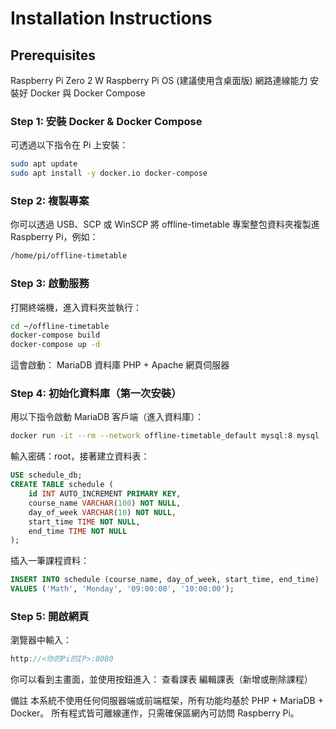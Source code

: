 # Installation Instructions

## Prerequisites

Raspberry Pi Zero 2 W
Raspberry Pi OS (建議使用含桌面版)
網路連線能力
安裝好 Docker 與 Docker Compose

### Step 1: 安裝 Docker & Docker Compose
可透過以下指令在 Pi 上安裝：

```bash
sudo apt update
sudo apt install -y docker.io docker-compose
```

### Step 2: 複製專案
你可以透過 USB、SCP 或 WinSCP 將 offline-timetable 專案整包資料夾複製進 Raspberry Pi，例如：

```bash
/home/pi/offline-timetable
```
### Step 3: 啟動服務
打開終端機，進入資料夾並執行：

```bash
cd ~/offline-timetable
docker-compose build
docker-compose up -d
```
這會啟動：
MariaDB 資料庫
PHP + Apache 網頁伺服器

### Step 4: 初始化資料庫（第一次安裝）
用以下指令啟動 MariaDB 客戶端（進入資料庫）：

```bash
docker run -it --rm --network offline-timetable_default mysql:8 mysql -h test-mysql -u root -p
```
輸入密碼：root，接著建立資料表：

```sql
USE schedule_db;
CREATE TABLE schedule (
    id INT AUTO_INCREMENT PRIMARY KEY,
    course_name VARCHAR(100) NOT NULL,
    day_of_week VARCHAR(10) NOT NULL,
    start_time TIME NOT NULL,
    end_time TIME NOT NULL
);
```
插入一筆課程資料：
```sql
INSERT INTO schedule (course_name, day_of_week, start_time, end_time)
VALUES ('Math', 'Monday', '09:00:00', '10:00:00');
```
### Step 5: 開啟網頁
瀏覽器中輸入：

```cpp
http://<你的Pi的IP>:8080
```
你可以看到主畫面，並使用按鈕進入：
查看課表
編輯課表（新增或刪除課程）

備註
本系統不使用任何伺服器端或前端框架，所有功能均基於 PHP + MariaDB + Docker。
所有程式皆可離線運作，只需確保區網內可訪問 Raspberry Pi。
